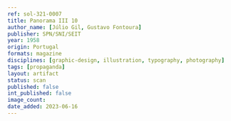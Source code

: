```yaml
---
ref: sol-321-0007
title: Panorama III 10
author_name: [Júlio Gil, Gustavo Fontoura]
publisher: SPN/SNI/SEIT
year: 1958
origin: Portugal
formats: magazine
disciplines: [graphic-design, illustration, typography, photography]
tags: [propaganda]
layout: artifact
status: scan
published: false
int_published: false
image_count:
date_added: 2023-06-16
---
```

